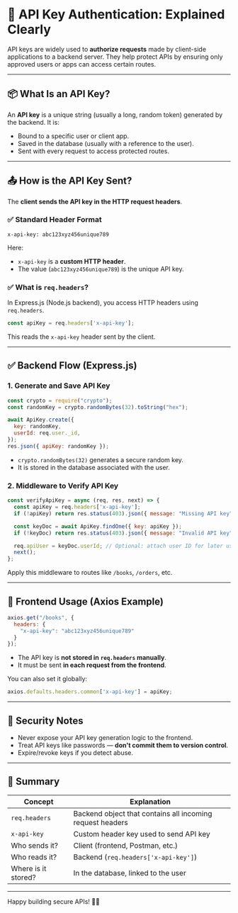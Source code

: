 
# 🔐 API Key Authentication: Explained Clearly

API keys are widely used to **authorize requests** made by client-side applications to a backend server. They help protect APIs by ensuring only approved users or apps can access certain routes.

---

## 📦 What Is an API Key?

An **API key** is a unique string (usually a long, random token) generated by the backend. It is:
- Bound to a specific user or client app.
- Saved in the database (usually with a reference to the user).
- Sent with every request to access protected routes.

---

## 📤 How is the API Key Sent?

The **client sends the API key in the HTTP request headers**.

### ✅ Standard Header Format

```http
x-api-key: abc123xyz456unique789
```

Here:
- `x-api-key` is a **custom HTTP header**.
- The value (`abc123xyz456unique789`) is the unique API key.

### ✅ What is `req.headers`?

In Express.js (Node.js backend), you access HTTP headers using `req.headers`.

```js
const apiKey = req.headers['x-api-key'];
```

This reads the `x-api-key` header sent by the client.

---

## ✅ Backend Flow (Express.js)

### 1. **Generate and Save API Key**

```js
const crypto = require("crypto");
const randomKey = crypto.randomBytes(32).toString("hex");

await ApiKey.create({
  key: randomKey,
  userId: req.user._id,
});
res.json({ apiKey: randomKey });
```

- `crypto.randomBytes(32)` generates a secure random key.
- It is stored in the database associated with the user.

### 2. **Middleware to Verify API Key**

```js
const verifyApiKey = async (req, res, next) => {
  const apiKey = req.headers['x-api-key'];
  if (!apiKey) return res.status(403).json({ message: "Missing API key" });

  const keyDoc = await ApiKey.findOne({ key: apiKey });
  if (!keyDoc) return res.status(403).json({ message: "Invalid API key" });

  req.apiUser = keyDoc.userId; // Optional: attach user ID for later use
  next();
};
```

Apply this middleware to routes like `/books`, `/orders`, etc.

---

## 🚀 Frontend Usage (Axios Example)

```js
axios.get("/books", {
  headers: {
    "x-api-key": "abc123xyz456unique789"
  }
});
```

- The API key is **not stored in `req.headers` manually**.
- It must be sent **in each request from the frontend**.

You can also set it globally:

```js
axios.defaults.headers.common['x-api-key'] = apiKey;
```

---

## 🔐 Security Notes

- Never expose your API key generation logic to the frontend.
- Treat API keys like passwords — **don't commit them to version control**.
- Expire/revoke keys if you detect abuse.

---

## 🧾 Summary

| Concept | Explanation |
|--------|-------------|
| `req.headers` | Backend object that contains all incoming request headers |
| `x-api-key` | Custom header key used to send API key |
| Who sends it? | Client (frontend, Postman, etc.) |
| Who reads it? | Backend (`req.headers['x-api-key']`) |
| Where is it stored? | In the database, linked to the user |

---

Happy building secure APIs! 🔐🚀

